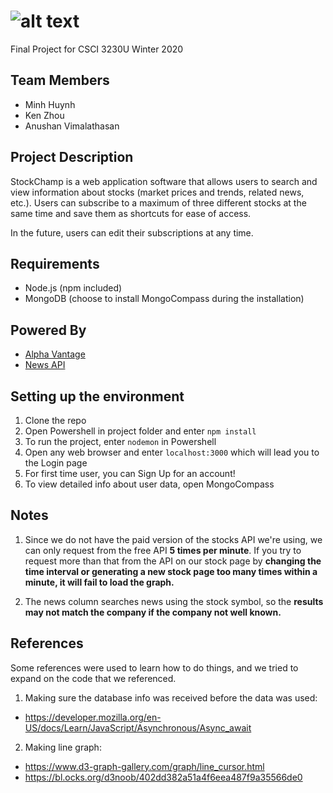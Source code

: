 ![alt text](https://github.com/QuangMinhHuynh/StockChamp/blob/master/public/images/logo.png)
===========
Final Project for CSCI 3230U Winter 2020

## Team Members
* Minh Huynh
* Ken Zhou
* Anushan Vimalathasan

## Project Description
StockChamp is a web application software that allows users to search and view information about stocks (market prices and trends, related news, etc.). Users can subscribe to a maximum of three different stocks at the same time and save them as shortcuts for ease of access.

In the future, users can edit their subscriptions at any time.

## Requirements
* Node.js (npm included)
* MongoDB (choose to install MongoCompass during the installation)

## Powered By
* [Alpha Vantage](https://www.alphavantage.co/) 
* [News API](https://newsapi.org/)

## Setting up the environment
1. Clone the repo
2. Open Powershell in project folder and enter `npm install`
3. To run the project, enter `nodemon` in Powershell
4. Open any web browser and enter `localhost:3000` which will lead you to the Login page
5. For first time user, you can Sign Up for an account!
6. To view detailed info about user data, open MongoCompass

## Notes
1. Since we do not have the paid version of the stocks API we're using, we can only request from the free API **5 times per minute**. 
If you try to request more than that from the API on our stock page by **changing the time interval or generating a new stock page too many times within a minute, it will fail to load the graph.**

2. The news column searches news using the stock symbol, so the **results may not match the company if the company not well known.**

## References
Some references were used to learn how to do things, and we tried to expand on the code that we referenced.

 1. Making sure the database info was received before the data was used:
   * https://developer.mozilla.org/en-US/docs/Learn/JavaScript/Asynchronous/Async_await
 2. Making line graph:
   * https://www.d3-graph-gallery.com/graph/line_cursor.html
   * https://bl.ocks.org/d3noob/402dd382a51a4f6eea487f9a35566de0
   
